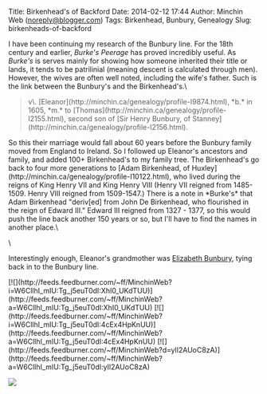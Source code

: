 Title: Birkenhead's of Backford
Date: 2014-02-12 17:44
Author: Minchin Web (noreply@blogger.com)
Tags: Birkenhead, Bunbury, Genealogy
Slug: birkenheads-of-backford

I have been continuing my research of the Bunbury line. For the 18th
century and earlier, *Burke's Peerage* has proved incredibly useful. As
*Burke's* is serves mainly for showing how someone inherited their title
or lands, it tends to be patrilinial (meaning descent is calculated
through men). However, the wives are often well noted, including the
wife's father. Such is the link between the Bunbury's and the
Birkenhead's.\

> </p>
> <p>
> v\. [Eleanor](http://minchin.ca/genealogy/profile-I9874.html), *b.* in
> 1605, *m.* to [Thomas](http://minchin.ca/genealogy/profile-I2155.html),
> second son of [Sir Henry Bunbury, of
> Stanney](http://minchin.ca/genealogy/profile-I2156.html).

</p>
So this their marriage would fall about 60 years before the Bunbury
family moved from England to Ireland. So I followed up Eleanor's
ancestors and family, and added 100+ Birkenhead's to my family tree. The
Birkenhead's go back to four more generations to [Adam Birkenhead, of
Huxley](http://minchin.ca/genealogy/profile-I10122.html), who lived
during the reigns of King Henry VII and King Henry VIII (Henry VII
reigned from 1485-1509. Henry VIII reigned from 1509-1547.) There is a
note in *Burke's* that Adam Birkenhead "deriv[ed] from John De
Birkenhead, who flourished in the reign of Edward III." Edward III
reigned from 1327 - 1377, so this would push the line back another 150
years or so, but I'll have to find the names in another place.\

\

Interestingly enough, Eleanor's grandmother was [Elizabeth
Bunbury](http://minchin.ca/genealogy/profile-I9867.html), tying back in
to the Bunbury line.

<div class="feedflare">

</p>
[![](http://feeds.feedburner.com/~ff/MinchinWeb?i=W6CllhI_mIU:Tg_j5euT0dI:XhI0_UKdTUU)](http://feeds.feedburner.com/~ff/MinchinWeb?a=W6CllhI_mIU:Tg_j5euT0dI:XhI0_UKdTUU)
[![](http://feeds.feedburner.com/~ff/MinchinWeb?i=W6CllhI_mIU:Tg_j5euT0dI:4cEx4HpKnUU)](http://feeds.feedburner.com/~ff/MinchinWeb?a=W6CllhI_mIU:Tg_j5euT0dI:4cEx4HpKnUU)
[![](http://feeds.feedburner.com/~ff/MinchinWeb?d=yIl2AUoC8zA)](http://feeds.feedburner.com/~ff/MinchinWeb?a=W6CllhI_mIU:Tg_j5euT0dI:yIl2AUoC8zA)

<p>

</div>

![](http://feeds.feedburner.com/~r/MinchinWeb/~4/W6CllhI_mIU)

</p>

